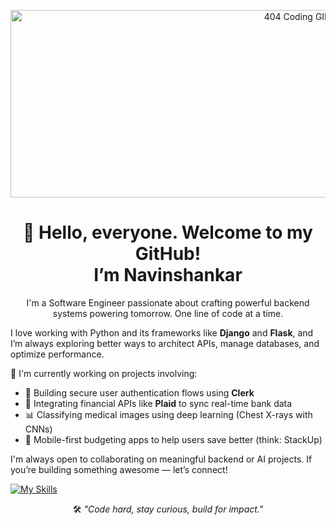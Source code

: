 
<p align="center">
  <img src="https://media.giphy.com/media/Lny6Rw04nsOOc/giphy.gif" alt="404 Coding GIF" height="300px" width="900px">
</p>

<h1 align="center">
  👋 Hello, everyone. Welcome to my GitHub! <br> I’m Navinshankar</h1>
<p align = "center"> I'm a Software Engineer passionate about crafting powerful backend systems powering tomorrow. One line of code at a time.</p>

<p>
  I love working with Python and its frameworks like <strong>Django</strong> and <strong>Flask</strong>, and I’m always exploring better ways to architect APIs, manage databases, and optimize performance.
</p>

<p>
  🚀 I'm currently working on projects involving:
  <ul>
    <li>🔐 Building secure user authentication flows using <strong>Clerk</strong></li>
    <li>🏦 Integrating financial APIs like <strong>Plaid</strong> to sync real-time bank data</li>
    <li>📊 Classifying medical images using deep learning (Chest X-rays with CNNs)</li>
    <li>📱 Mobile-first budgeting apps to help users save better (think: StackUp)</li>
  </ul>
</p>

<p>
  I'm always open to collaborating on meaningful backend or AI projects. If you’re building something awesome — let’s connect!
</p>

[![My Skills](https://skillicons.dev/icons?i=aws,gcp,azure,react,vue,flutter&perline=3)](https://skillicons.dev)

<p align="center">
  🛠️ <em>"Code hard, stay curious, build for impact."</em>
</p>



<!--
**navin-shankar-v/navin-shankar-v** is a ✨ _special_ ✨ repository because its `README.md` (this file) appears on your GitHub profile.

Here are some ideas to get you started:

- 🔭 I’m currently working on ...
- 🌱 I’m currently learning ...
- 👯 I’m looking to collaborate on ...
- 🤔 I’m looking for help with ...
- 💬 Ask me about ...
- 📫 How to reach me: ...
- 😄 Pronouns: ...
- ⚡ Fun fact: ...
-->
<!-- <img src="https://capsule-render.vercel.app/api?type=venom&color=FF6E7F,E100FF&height=300&section=header&text=Welcome%20Everyone&fontSize=90&fontColor=ffffff" /> -->
